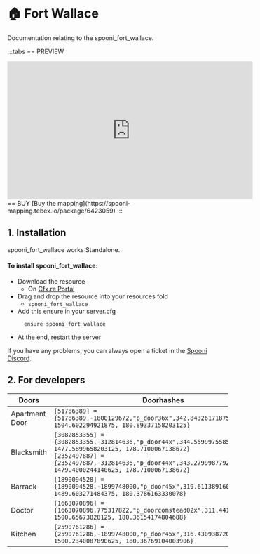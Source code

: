 # 🏠 Fort Wallace
Documentation relating to the spooni_fort_wallace.

:::tabs
== PREVIEW
<iframe width="560" height="315" src="https://www.youtube.com/embed/w5L69yCk_Uw?si=9u_qwMkKKrq7rd4y" frameborder="0" allow="accelerometer; autoplay; clipboard-write; encrypted-media; gyroscope; picture-in-picture; web-share" referrerpolicy="strict-origin-when-cross-origin" allowfullscreen></iframe>
== BUY
[Buy the mapping](https://spooni-mapping.tebex.io/package/6423059)
:::

## 1. Installation
spooni_fort_wallace works Standalone.  

#### To install spooni_fort_wallace:
- Download the resource
  - On [Cfx.re Portal](https://portal.cfx.re/)
- Drag and drop the resource into your resources fold
  - `spooni_fort_wallace`
- Add this ensure in your server.cfg
  ```
    ensure spooni_fort_wallace
  ```
- At the end, restart the server

If you have any problems, you can always open a ticket in the [Spooni Discord](https://discord.gg/spooni).

## 2. For developers
| Doors                     | Doorhashes
|---------------------------|----------------------------------------------------------------------------------|
| Apartment Door            | `[51786389] = {51786389,-1800129672,"p_door36x",342.84326171875, 1504.602294921875, 180.89337158203125}`
| Blacksmith                | `[3082853355] = {3082853355,-312814636,"p_door44x",344.55999755859375, 1477.5899658203125, 178.7100067138672}` <br> `[2352497887] = {2352497887,-312814636,"p_door44x",343.2799987792969, 1479.4000244140625, 178.7100067138672}`
| Barrack                   | `[1890094528] = {1890094528,-1899748000,"p_door45x",319.61138916015625, 1489.603271484375, 180.3786163330078}`
| Doctor                    | `[1663070896] = {1663070896,775317822,"p_doorcomstead02x",311.44183349609375, 1500.65673828125, 180.36154174804688}`
| Kitchen                   | `[2590761286] = {2590761286,-1899748000,"p_door45x",316.4309387207031, 1500.2340087890625, 180.36769104003906}`

